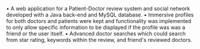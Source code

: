 • A web application for a Patient-Doctor review system and social network developed with a Java back-end and MySQL database.
• Immersive profiles for both doctors and patients were kept and functionality was implemented to only allow specific information to be displayed if the profile was was a friend or the user itself. 
• Advanced doctor searches which could search from star rating, keywords within the review, and friend's reviewed doctors.  

